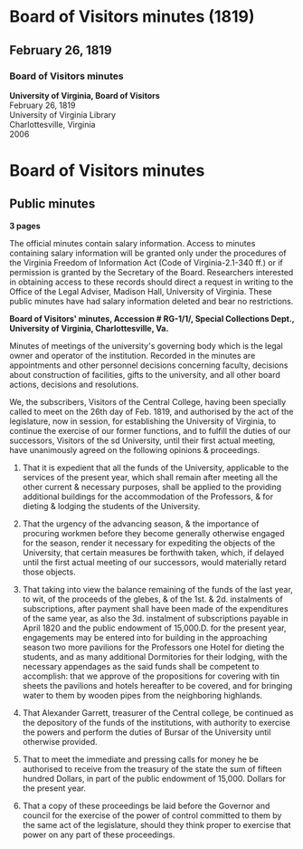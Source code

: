 <!-- llmformatted -->
# Board of Visitors minutes (1819)

## February 26, 1819

### Board of Visitors minutes

**University of Virginia, Board of Visitors**\
February 26, 1819\
University of Virginia Library\
Charlottesville, Virginia\
2006

# Board of Visitors minutes

## Public minutes

**3 pages**

The official minutes contain salary information. Access to minutes containing salary information will be granted only under the procedures of the Virginia Freedom of Information Act (Code of Virginia-2.1-340 ff.) or if permission is granted by the Secretary of the Board. Researchers interested in obtaining access to these records should direct a request in writing to the Office of the Legal Adviser, Madison Hall, University of Virginia. These public minutes have had salary information deleted and bear no restrictions.

**Board of Visitors' minutes, Accession # RG-1/1/, Special Collections Dept., University of Virginia, Charlottesville, Va.**

Minutes of meetings of the university's governing body which is the legal owner and operator of the institution. Recorded in the minutes are appointments and other personnel decisions concerning faculty, decisions about construction of facilities, gifts to the university, and all other board actions, decisions and resolutions.

We, the subscribers, Visitors of the Central College, having been specially called to meet on the 26th day of Feb. 1819, and authorised by the act of the legislature, now in session, for establishing the University of Virginia, to continue the exercise of our former functions, and to fulfill the duties of our successors, Visitors of the sd University, until their first actual meeting, have unanimously agreed on the following opinions & proceedings.

1. That it is expedient that all the funds of the University, applicable to the services of the present year, which shall remain after meeting all the other current & necessary purposes, shall be applied to the providing additional buildings for the accommodation of the Professors, & for dieting & lodging the students of the University.

2. That the urgency of the advancing season, & the importance of procuring workmen before they become generally otherwise engaged for the season, render it necessary for expediting the objects of the University, that certain measures be forthwith taken, which, if delayed until the first actual meeting of our successors, would materially retard those objects.

3. That taking into view the balance remaining of the funds of the last year, to wit, of the proceeds of the glebes, & of the 1st. & 2d. instalments of subscriptions, after payment shall have been made of the expenditures of the same year, as also the 3d. instalment of subscriptions payable in April 1820 and the public endowment of 15,000.D. for the present year, engagements may be entered into for building in the approaching season two more pavilions for the Professors one Hotel for dieting the students, and as many additional Dormitories for their lodging, with the necessary appendages as the said funds shall be competent to accomplish: that we approve of the propositions for covering with tin sheets the pavilions and hotels hereafter to be covered, and for bringing water to them by wooden pipes from the neighboring highlands.

4. That Alexander Garrett, treasurer of the Central college, be continued as the depository of the funds of the institutions, with authority to exercise the powers and perform the duties of Bursar of the University until otherwise provided.

5. That to meet the immediate and pressing calls for money he be authorised to receive from the treasury of the state the sum of fifteen hundred Dollars, in part of the public endowment of 15,000. Dollars for the present year.

6. That a copy of these proceedings be laid before the Governor and council for the exercise of the power of control committed to them by the same act of the legislature, should they think proper to exercise that power on any part of these proceedings.
